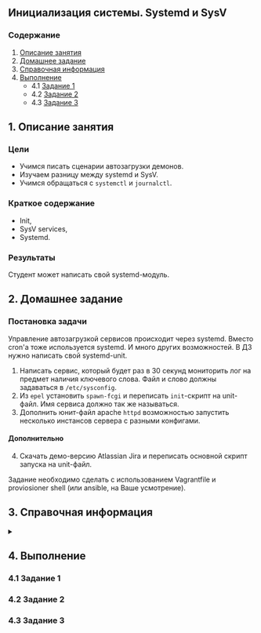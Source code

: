 ## Инициализация системы. Systemd и SysV
### Содержание
1. [Описание занятия](#description)  
2. [Домашнее задание](#homework)  
3. [Справочная информация](#info)  
4. [Выполнение](#exec)  
    - 4.1 [Задание 1](#task1)  
    - 4.2 [Задание 2](#task2)
    - 4.3 [Задание 3](#task3)   

## 1. Описание занятия <a name="description"></a>
### Цели
- Учимся писать сценарии автозагрузки демонов.  
- Изучаем разницу между systemd и SysV.  
- Учимся обращаться с `systemctl` и `journalctl`.  

### Краткое содержание    
- Init,  
- SysV services,  
- Systemd.   

### Результаты  
Студент может написать свой systemd-модуль.

## 2. Домашнее задание  <a name="homework"></a>
### Постановка задачи 

Управление автозагрузкой сервисов происходит через systemd. Вместо cron'а тоже используется systemd. И много других возможностей. В ДЗ нужно написать свой systemd-unit.
1. Написать сервис, который будет раз в 30 секунд мониторить лог на предмет наличия ключевого слова. Файл и слово должны задаваться в `/etc/sysconfig`.  
2. Из `epel` установить `spawn-fcgi` и переписать `init`-скрипт на unit-файл. Имя сервиса должно так же называться.
3. Дополнить юнит-файл apache `httpd` возможностью запустить несколько инстансов сервера с разными конфигами.  
#### Дополнительно
4. Скачать демо-версию Atlassian Jira и переписать основной скрипт запуска на unit-файл.  

Задание необходимо сделать с использованием Vagrantfile и proviosioner shell (или ansible, на Ваше усмотрение). 

## 3. Справочная информация <a name="info"></a>  

<details>
    <summary></summary>

#### System V

`who -r` - Уровень запуска,  

`/etc/rc.local` - выполняется после того, как отработают все init-скрипты;  
`/etc/inittab` -   
`service sshd status` -  

#### systemd

`/usr/lib/systemd/system` - каталог системных модулей;  
`/etc/systemd/system` - каталог системной конфигурации;  
`/etc/systemd/systemd.conf` - основной конфигурационный файл;  

`systemctl cat unit` - просмотр исходного кода модуля unit;  
`systemctl list-jobs` - список текущих заданий;  
`systemctl list-units` - список активных модулей;  
`systemctl list-units --all` - список всех модулей;  
`systemctl list-units --full` - список активных модулей с отображением их полных имен;  

`systemctl reload unit` - перезагружает только конфигурацию модуля `unit`;  
`systemctl deamon-reload` - перезагружает конфигурацию всех модулей.  

`journalctl _SYSTEMD_UNIT=` - полный журнал модуля;  

```bash
systemd-analyze time
```
```console
Startup finished in 424ms (kernel) + 1.390s (initrd) + 7.598s (userspace) = 9.413s
```
```bash
systemd-analyze blame
```
```
          3.235s network.service
          2.579s dev-sda1.device
          2.572s sshd-keygen.service
          1.034s tuned.service
           939ms systemd-hwdb-update.service
           911ms postfix.service
           609ms swapfile.swap
           522ms systemd-vconsole-setup.service
           483ms chronyd.service
           472ms polkit.service
           464ms systemd-logind.service
           404ms rpcbind.service
           403ms rhel-dmesg.service
           380ms gssproxy.service
           319ms auditd.service
           240ms systemd-udevd.service
           190ms systemd-tmpfiles-setup.service
```

</details>

## 4. Выполнение <a name="exec"></a>  

### 4.1 Задание 1 <a name="task1"></a>  


### 4.2 Задание 2 <a name="task2"></a>  


### 4.3 Задание 3 <a name="task3"></a>  

